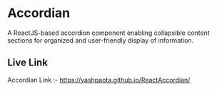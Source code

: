 # Accordian
A ReactJS-based accordion component enabling collapsible content sections for organized and user-friendly display of information.

## Live Link
Accordian Link :- https://yashpaota.github.io/ReactAccordian/

